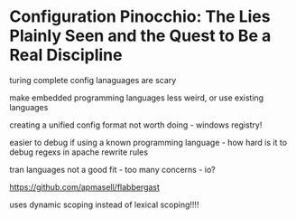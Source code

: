 # Configuration Pinocchio: The Lies Plainly Seen and the Quest to Be a Real Discipline

turing complete config lanaguages are scary

make embedded programming languages less weird, or use existing languages

creating a unified config format not worth doing - windows registry!

easier to debug if using a known programming language - how hard is it to debug
regexs in apache rewrite rules

tran languages not a good fit - too many concerns - io?

https://github.com/apmasell/flabbergast

uses dynamic scoping instead of lexical scoping!!!!


